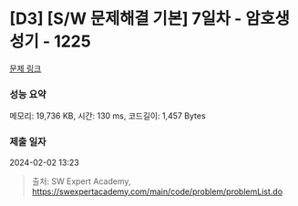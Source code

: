 # [D3] [S/W 문제해결 기본] 7일차 - 암호생성기 - 1225 

[문제 링크](https://swexpertacademy.com/main/code/problem/problemDetail.do?contestProbId=AV14uWl6AF0CFAYD) 

### 성능 요약

메모리: 19,736 KB, 시간: 130 ms, 코드길이: 1,457 Bytes

### 제출 일자

2024-02-02 13:23



> 출처: SW Expert Academy, https://swexpertacademy.com/main/code/problem/problemList.do